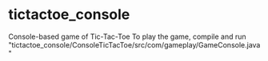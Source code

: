 # tictactoe_console
Console-based game of Tic-Tac-Toe
To play the game, compile and run "tictactoe_console/ConsoleTicTacToe/src/com/gameplay/GameConsole.java"
